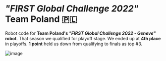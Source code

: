 # _"FIRST Global Challenge 2022"_ <br>Team Poland 🇵🇱

Robot code for **Team Poland's _"FIRST Global Challenge 2022 - Geneve"_ robot**.
That season we qualified for playoff stage. We ended up at **4th place** in playoffs.
**1 point** held us down from qualifying to finals as top #3.

![image](https://github.com/user-attachments/assets/b8c310ea-1b1f-4e55-97a2-d98511c3a04d)
